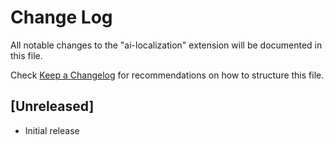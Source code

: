 # Change Log

All notable changes to the "ai-localization" extension will be documented in this file.

Check [Keep a Changelog](http://keepachangelog.com/) for recommendations on how to structure this file.

## [Unreleased]

- Initial release
